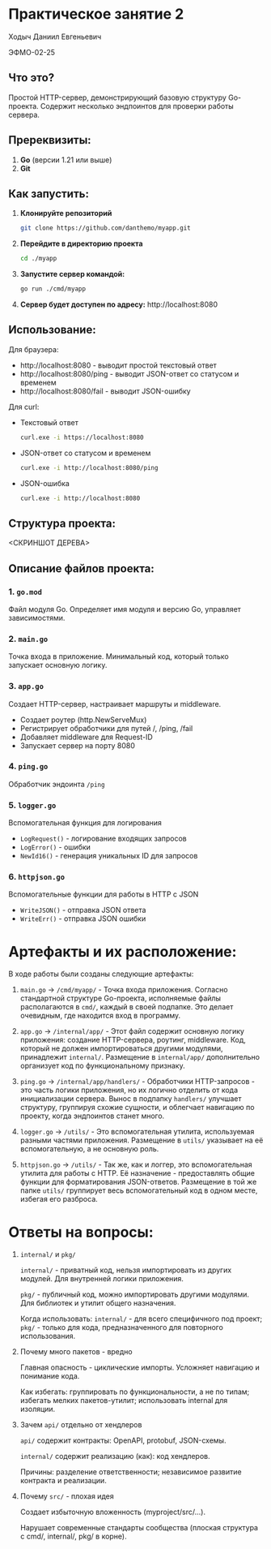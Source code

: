 # Практическое занятие 2
Ходыч Даниил Евгеньевич

ЭФМО-02-25

## Что это?
Простой HTTP-сервер, демонстрирующий базовую структуру Go-проекта. Содержит несколько эндпоинтов для проверки работы сервера.

## Пререквизиты:
1. **Go** (версии 1.21 или выше)
2. **Git**

## Как запустить:
1.  **Клонируйте репозиторий**
    ```Bash
    git clone https://github.com/danthemo/myapp.git
    ```

2.  **Перейдите в директорию проекта**
    ```Bash
    cd ./myapp
    ```

3.  **Запустите сервер командой:**
    ```bash
    go run ./cmd/myapp
    ```
4.  **Сервер будет доступен по адресу:** http://localhost:8080

## Использование:
Для браузера:
- http://localhost:8080 - выводит простой текстовый ответ
- http://localhost:8080/ping - выводит JSON-ответ со статусом и временем
- http://localhost:8080/fail - выводит JSON-ошибку

Для curl:

- Текстовый ответ
    ```Bash
    curl.exe -i https://localhost:8080
    ```
- JSON-ответ со статусом и временем
    ```Bash
    curl.exe -i http://localhost:8080/ping
    ```
- JSON-ошибка
    ```Bash
    curl.exe -i http://localhost:8080
    ```

## Структура проекта:
<СКРИНШОТ ДЕРЕВА>

## Описание файлов проекта:

### 1. `go.mod`
Файл модуля Go. Определяет имя модуля и версию Go, управляет зависимостями.

### 2. `main.go`
Точка входа в приложение. Минимальный код, который только запускает основную логику.

### 3. `app.go`
Создает HTTP-сервер, настраивает маршруты и middleware.
- Создает роутер (http.NewServeMux)
- Регистрирует обработчики для путей /, /ping, /fail
- Добавляет middleware для Request-ID
- Запускает сервер на порту 8080

### 4. `ping.go`
Обработчик эндоинта `/ping`

### 5. `logger.go`
Вспомогательная функция для логирования
- `LogRequest()` - логирование входящих запросов
- `LogError()` - ошибки
- `NewId16()` - генерация уникальных ID для запросов

### 6. `httpjson.go`
Вспомогательные функции для работы в HTTP с JSON
- `WriteJSON()` - отправка JSON ответа
- `WriteErr()` - отправка JSON ошибки

# Артефакты и их расположение:
В ходе работы были созданы следующие артефакты:

1. `main.go` -> `/cmd/myapp/` - Точка входа приложения. Согласно стандартной структуре Go-проекта, исполняемые файлы располагаются в `cmd/`, каждый в своей подпапке. Это делает очевидным, где находится вход в программу.

2. `app.go` -> `/internal/app/` - Этот файл содержит основную логику приложения: создание HTTP-сервера, роутинг, middleware. Код, который не должен импортироваться другими модулями, принадлежит `internal/`. Размещение в `internal/app/` дополнительно организует код по функциональному признаку.

3. `ping.go` -> `/internal/app/handlers/` - Обработчики HTTP-запросов - это часть логики приложения, но их логично отделить от кода инициализации сервера. Вынос в подпапку `handlers/` улучшает структуру, группируя схожие сущности, и облегчает навигацию по проекту, когда эндпоинтов станет много.

4. `logger.go` -> `/utils/` - Это вспомогательная утилита, используемая разными частями приложения. Размещение в `utils/` указывает на её вспомогательную, а не основную роль.

5. `httpjson.go` -> `/utils/` - Так же, как и логгер, это вспомогательная утилита для работы с HTTP. Её назначение - предоставлять общие функции для форматирования JSON-ответов. Размещение в той же папке `utils/` группирует весь вспомогательный код в одном месте, избегая его разброса.

# Ответы на вопросы:
1. `internal/` и `pkg/`

    `internal/` - приватный код, нельзя импортировать из других модулей. Для внутренней логики приложения.

    `pkg/` - публичный код, можно импортировать другими модулями. Для библиотек и утилит общего назначения.
    
    Когда использовать: `internal/` - для всего специфичного под проект; `pkg/` - только для кода, предназначенного для повторного использования.

2. Почему много пакетов - вредно

    Главная опасность - циклические импорты. Усложняет навигацию и понимание кода.

    Как избегать: группировать по функциональности, а не по типам; избегать мелких пакетов-утилит; использовать internal для изоляции.

3. Зачем `api/` отдельно от хендлеров

    `api/` содержит контракты: OpenAPI, protobuf, JSON-схемы.

    `internal/` содержит реализацию (как): код хендлеров.

    Причины: разделение ответственности; независимое развитие контракта и реализации.

4. Почему `src/` - плохая идея

    Создает избыточную вложенность (myproject/src/...).

    Нарушает современные стандарты сообщества (плоская структура с cmd/, internal/, pkg/ в корне).